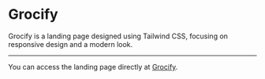 # Grocify
Grocify is a landing page designed using Tailwind CSS, focusing on responsive design and a modern look. 

---
You can access the landing page directly at [Grocify](https://dwiyahantaeidels.github.io/Grocify/).
